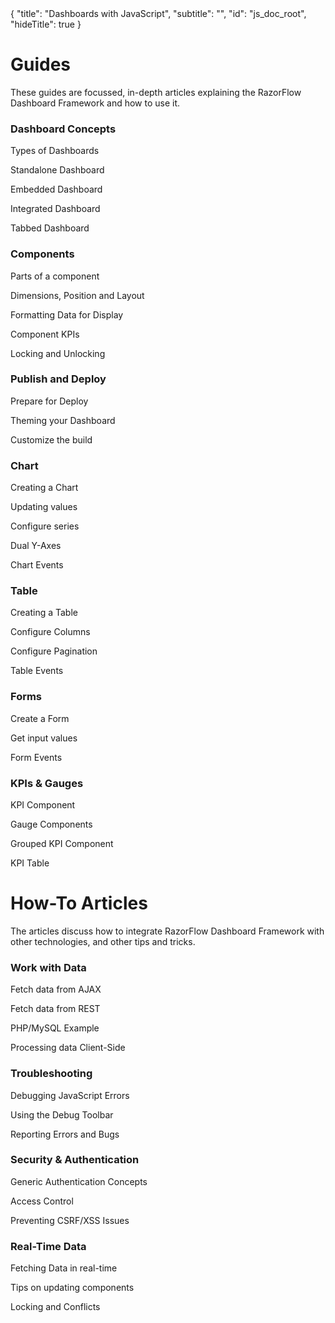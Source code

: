 <meta>
{
	"title": "Dashboards with JavaScript",
	"subtitle": "",
  "id": "js_doc_root",
  "hideTitle": true
}
</meta>
<h1>Guides</h1>
<p>These guides are focussed, in-depth articles explaining the RazorFlow Dashboard Framework and how to use it.</p>
<div class="row">
  <div class="col-md-4">
    <h3>Dashboard Concepts</h3>
    <p><a>Types of Dashboards</a></p>
    <p><a>Standalone Dashboard</a></p>
    <p><a>Embedded Dashboard</a></p>
    <p><a>Integrated Dashboard</a></p>
    <p><a>Tabbed Dashboard</a></p>
  </div>
  <div class="col-md-4">
    <h3>Components</h3>
    <p><a>Parts of a component</a></p>
    <p><a>Dimensions, Position and Layout</a></p>
    <p><a>Formatting Data for Display</a></p>
    <p><a>Component KPIs</a></p>
    <p><a>Locking and Unlocking</a></p>
  </div>
  <div class="col-md-4">
    <h3>Publish and Deploy</h3>
    <p><a>Prepare for Deploy</a></p>
    <p><a>Theming your Dashboard</a></p>
    <p><a>Customize the build</a></p>
  </div>
</div>
<div class="row">
  <div class="col-md-4">
    <h3>Chart</h3>
    <p><a>Creating a Chart</a></p>
    <p><a>Updating values</a></p>
    <p><a>Configure series</a></p>
    <p><a>Dual Y-Axes</a></p>
    <p><a>Chart Events</a></p>
  </div>
  <div class="col-md-4">
    <h3>Table</h3>
    <p><a>Creating a Table</a></p>
    <p><a>Configure Columns</a></p>
    <p><a>Configure Pagination</a></p>
    <p><a>Table Events</a></p>
  </div>
  <div class="col-md-4">
    <h3>Forms</h3>
    <p><a>Create a Form</a></p>
    <p><a>Get input values</a></p>
    <p><a>Form Events</a></p>
  </div>
</div>
<div class="row">
  <div class="col-md-4">
    <h3>KPIs & Gauges</h3>
    <p><a>KPI Component</a></p>
    <p><a>Gauge Components</a></p>
    <p><a>Grouped KPI Component</a></p>
    <p><a>KPI Table</a></p>
  </div>
</div>
<h1>How-To Articles</h1>
<p>The articles discuss how to integrate RazorFlow Dashboard Framework with other technologies, and other tips and tricks.</p>
<div class="row">
  <div class="col-md-4">
    <h3>Work with Data</h3>
    <p><a>Fetch data from AJAX</a></p>
    <p><a>Fetch data from REST</a></p>
    <p><a>PHP/MySQL Example</a></p>
    <p><a>Processing data Client-Side</a></p>
  </div>
  <div class="col-md-4">
    <h3>Troubleshooting</h3>
    <p><a>Debugging JavaScript Errors</a></p>
    <p><a>Using the Debug Toolbar</a></p>
    <p><a>Reporting Errors and Bugs</a></p>
  </div>
  <div class="col-md-4">
    <h3>Security & Authentication</h3>
    <p><a>Generic Authentication Concepts</a></p>
    <p><a>Access Control</a></p>
    <p><a>Preventing CSRF/XSS Issues</a></p>
  </div>
</div>
<div class="row">
  <div class="col-md-4">
    <h3>Real-Time Data</h3>
    <p><a>Fetching Data in real-time</a></p>
    <p><a>Tips on updating components</a></p>
    <p><a>Locking and Conflicts</a></p>
  </div>
</div>